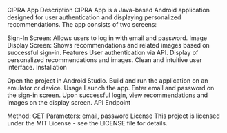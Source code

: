 CIPRA App
Description
CIPRA App is a Java-based Android application designed for user authentication and displaying personalized recommendations. The app consists of two screens:

Sign-In Screen: Allows users to log in with email and password.
Image Display Screen: Shows recommendations and related images based on successful sign-in.
Features
User authentication via API.
Display of personalized recommendations and images.
Clean and intuitive user interface.
Installation

Open the project in Android Studio.
Build and run the application on an emulator or device.
Usage
Launch the app.
Enter email and password on the sign-in screen.
Upon successful login, view recommendations and images on the display screen.
API Endpoint

Method: GET
Parameters: email, password
License
This project is licensed under the MIT License - see the LICENSE file for details.
